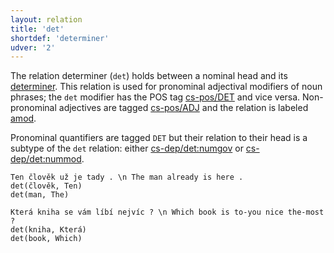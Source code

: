 ```yaml
---
layout: relation
title: 'det'
shortdef: 'determiner'
udver: '2'
---
```


The relation determiner (`det`) holds between a nominal head and its
[determiner](cs-pos/DET).
This relation is used for pronominal adjectival modifiers of noun phrases; the `det` modifier has the POS tag [cs-pos/DET]() and vice versa.
Non-pronominal adjectives are tagged [cs-pos/ADJ]() and the relation is labeled [amod]().

Pronominal quantifiers are tagged `DET` but their relation to their head is a subtype of the `det` relation:
either [cs-dep/det:numgov]() or [cs-dep/det:nummod]().

~~~ sdparse
Ten člověk už je tady . \n The man already is here .
det(člověk, Ten)
det(man, The)
~~~

~~~ sdparse
Která kniha se vám líbí nejvíc ? \n Which book is to-you nice the-most ?
det(kniha, Která)
det(book, Which)
~~~
<!-- Interlanguage links updated So kvě 14 19:03:27 CEST 2022 -->
